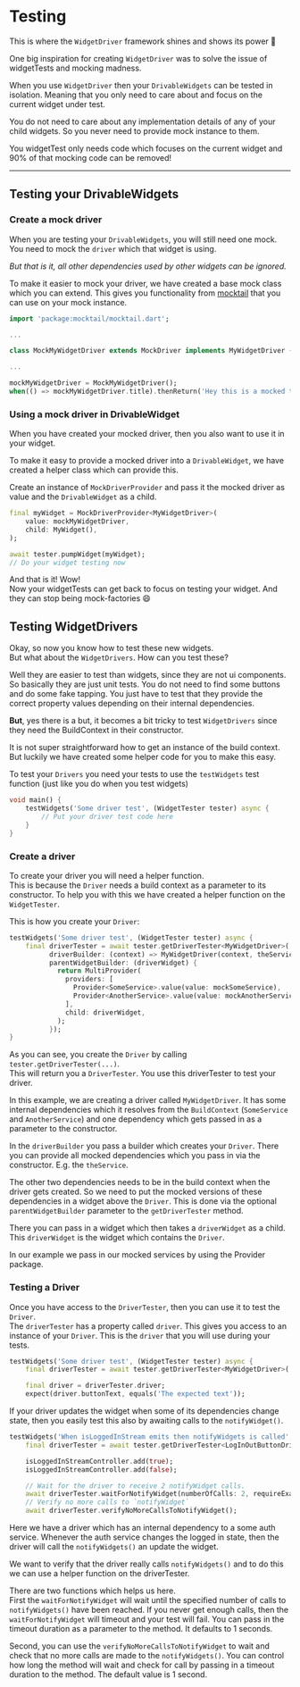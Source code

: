 # Testing

This is where the `WidgetDriver` framework shines and shows its power 🚀

One big inspiration for creating `WidgetDriver` was to solve the issue of widgetTests and mocking madness.

When you use `WidgetDriver` then your `DrivableWidgets` can be tested in isolation.
Meaning that you only need to care about and focus on the current widget under test.

You do not need to care about any implementation details of any of your child widgets.
So you never need to provide mock instance to them.

You widgetTest only needs code which focuses on the current widget and 90% of that mocking code can be removed!

---

## Testing your DrivableWidgets

### Create a mock driver

When you are testing your `DrivableWidgets`, you will still need one mock.
You need to mock the `driver` which that widget is using.

*But that is it, all other dependencies used by other widgets can be ignored.*

To make it easier to mock your driver, we have created a base mock class which you can extend.
This gives you functionality from [mocktail](https://pub.dev/packages/mocktail) that you can use on your mock instance.

```dart
import 'package:mocktail/mocktail.dart';

...

class MockMyWidgetDriver extends MockDriver implements MyWidgetDriver {}

...

mockMyWidgetDriver = MockMyWidgetDriver();
when(() => mockMyWidgetDriver.title).thenReturn('Hey this is a mocked title');
```

### Using a mock driver in DrivableWidget

When you have created your mocked driver, then you also want to use it in your widget.

To make it easy to provide a mocked driver into a `DrivableWidget`, we have created a helper class which can provide this.

Create an instance of `MockDriverProvider` and pass it the mocked driver as value and the `DrivableWidget` as a child.

```dart
final myWidget = MockDriverProvider<MyWidgetDriver>(
    value: mockMyWidgetDriver,
    child: MyWidget(),
);

await tester.pumpWidget(myWidget);
// Do your widget testing now
```

And that is it! Wow!  
Now your widgetTests can get back to focus on testing your widget. 
And they can stop being mock-factories 😄

## Testing WidgetDrivers

Okay, so now you know how to test these new widgets.  
But what about the `WidgetDrivers`. How can you test these?

Well they are easier to test than widgets, since they are not ui components.
So basically they are just unit tests. You do not need to find some buttons and do some fake tapping.
You just have to test that they provide the correct property values depending on their internal dependencies.

**But**, yes there is a but, it becomes a bit tricky to test `WidgetDrivers` since they need the BuildContext in their constructor.

It is not super straightforward how to get an instance of the build context.
But luckily we have created some helper code for you to make this easy.

To test your `Drivers` you need your tests to use the `testWidgets` test function (just like you do when you test widgets)

```dart
void main() {
    testWidgets('Some driver test', (WidgetTester tester) async {
        // Put your driver test code here
    }
}
```

### Create a driver

To create your driver you will need a helper function.  
This is because the `Driver` needs a build context as a parameter to its constructor.
To help you with this we have created a helper function on the `WidgetTester`.

This is how you create your `Driver`:

```dart
testWidgets('Some driver test', (WidgetTester tester) async {
    final driverTester = await tester.getDriverTester<MyWidgetDriver>(
          driverBuilder: (context) => MyWidgetDriver(context, theService: mockTheService),
          parentWidgetBuilder: (driverWidget) {
            return MultiProvider(
              providers: [
                Provider<SomeService>.value(value: mockSomeService),
                Provider<AnotherService>.value(value: mockAnotherService),
              ],
              child: driverWidget,
            );
          });
}
```

As you can see, you create the `Driver` by calling `tester.getDriverTester(...)`.  
This will return you a `DriverTester`. You use this driverTester to test your driver.

In this example, we are creating a driver called `MyWidgetDriver`.
It has some internal dependencies which it resolves from the `BuildContext` (`SomeService` and `AnotherService`) and one dependency which gets passed in as a parameter to the constructor.

In the `driverBuilder` you pass a builder which creates your `Driver`.
There you can provide all mocked dependencies which you pass in via the constructor. E.g. the `theService`.

The other two dependencies needs to be in the build context when the driver gets created.
So we need to put the mocked versions of these dependencies in a widget above the `Driver`.
This is done via the optional `parentWidgetBuilder` parameter to the `getDriverTester` method.

There you can pass in a widget which then takes a `driverWidget` as a child.
This `driverWidget` is the widget which contains the `Driver`.

In our example we pass in our mocked services by using the Provider package.

### Testing a Driver

Once you have access to the `DriverTester`, then you can use it to test the `Driver`.  
The `driverTester` has a property called `driver`. This gives you access to an instance of your `Driver`.
This is the `driver` that you will use during your tests.

```dart
testWidgets('Some driver test', (WidgetTester tester) async {
    final driverTester = await tester.getDriverTester<MyWidgetDriver>(...)

    final driver = driverTester.driver;
    expect(driver.buttonText, equals('The expected text'));
```

If your driver updates the widget when some of its dependencies change state, then you easily test this also by awaiting calls to the `notifyWidget()`.

```dart
testWidgets('When isLoggedInStream emits then notifyWidgets is called', (WidgetTester tester) async {
    final driverTester = await tester.getDriverTester<LogInOutButtonDriver>(...)

    isLoggedInStreamController.add(true);
    isLoggedInStreamController.add(false);

    // Wait for the driver to receive 2 notifyWidget calls.
    await driverTester.waitForNotifyWidget(numberOfCalls: 2, requireExactNumberOfCalls: true);
    // Verify no more calls to `notifyWidget`
    await driverTester.verifyNoMoreCallsToNotifyWidget();
```

Here we have a driver which has an internal dependency to a some auth service. Whenever the auth service changes the logged in state, then the driver will call the `notifyWidgets()` an update the widget.

We want to verify that the driver really calls `notifyWidgets()` and to do this we can use a helper function on the driverTester.

There are two functions which helps us here.  
First the `waitForNotifyWidget` will wait until the specified number of calls to `notifyWidgets()` have been reached. If you never get enough calls, then the `waitForNotifyWidget` will timeout and your test will fail. You can pass in the timeout duration as a parameter to the method. It defaults to 1 seconds.

Second, you can use the `verifyNoMoreCallsToNotifyWidget` to wait and check that no more calls are made to the `notifyWidgets()`. You can control how long the method will wait and check for call by passing in a timeout duration to the method. The default value is 1 second.
